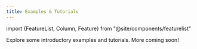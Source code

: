 ```yaml
---
title: Examples & Tutorials
---
```


import {FeatureList, Column, Feature} from "@site/components/featurelist"

Explore some introductory examples and tutorials. More coming soon!

<FeatureList>
  <Column title="Smart Contract Basics" size="6">
    <Feature url="/tutorials/fts/simple-fts" title="Fungible Tokens" subtitle="Learn how to use and make FT" image="token.png" />
    <Feature url="/tutorials/nfts/simple-nft-minting-example" title="Non-Fungible Tokens" subtitle="Enter the NFT space" image="ticket.png" />
  </Column>
</FeatureList>
